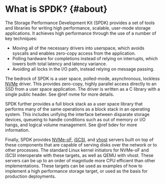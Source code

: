 # What is SPDK? {#about}

The Storage Performance Development Kit (SPDK) provides a set of tools and
libraries for writing high performance, scalable, user-mode storage
applications. It achieves high performance through the use of a number of key
techniques:

* Moving all of the necessary drivers into userspace, which avoids syscalls
  and enables zero-copy access from the application.
* Polling hardware for completions instead of relying on interrupts, which
  lowers both total latency and latency variance.
* Avoiding all locks in the I/O path, instead relying on message passing.

The bedrock of SPDK is a user space, polled-mode, asynchronous, lockless
[NVMe](http://www.nvmexpress.org) driver. This provides zero-copy, highly
parallel access directly to an SSD from a user space application. The driver is
written as a C library with a single public header. See @ref nvme for more
details.

SPDK further provides a full block stack as a user space library that performs
many of the same operations as a block stack in an operating system. This
includes unifying the interface between disparate storage devices, queueing to
handle conditions such as out of memory or I/O hangs, and logical volume
management. See @ref bdev for more information.

Finally, SPDK provides
[NVMe-oF](http://www.nvmexpress.org/nvm-express-over-fabrics-specification-released),
[iSCSI](https://en.wikipedia.org/wiki/ISCSI), and
[vhost](http://blog.vmsplice.net/2011/09/qemu-internals-vhost-architecture.html)
servers built on top of these components that are capable of serving disks over
the network or to other processes. The standard Linux kernel initiators for
NVMe-oF and iSCSI interoperate with these targets, as well as QEMU with vhost.
These servers can be up to an order of magnitude more CPU efficient than other
implementations. These targets can be used as examples of how to implement a
high performance storage target, or used as the basis for production
deployments.

